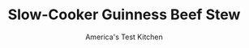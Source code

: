 ---
layout: ../../layouts/MarkdownPostLayout.astro
title: Slow-Cooker Guinness Beef Stew
author: America's Test Kitchen
pubDate: 2023-03-15
description: "Cooking with Guinness can leave a bad taste in your mouth. For beer flavor minus the bitterness, the secrets in the sauce."
image_url: https://res.cloudinary.com/hksqkdlah/image/upload/ar_1:1,c_fill,dpr_2.0,f_auto,fl_lossy.progressive.strip_profile,g_faces:auto,q_auto:low,w_344/5550_sfs-fm07-opn-4c-beefstew3-291622
tags: ["Main Courses","Irish","Beef","Stews","Cook's Country TV","Cookbook Collection"]
calories: 4248
protein: 55
carbohydrates: 40
fats: 
fiber: 6
ingredients: ["4 pounds, boneless beef chuck stew meat","2 tablespoons, vegetable oil","2 , onions, chopped","4 cups, low-sodium chicken broth","1 1/2 cups, Guinness Draught","1 tablespoon, light brown sugar","1 teaspoon, dried thyme","1 ounce, bittersweet chocolate, chopped","2 , bay leaves","5 , carrots, peeled and cut into 1-inch chunks","1 pound, parsnips, peeled and cut into 1-inch chunks","1 1/2 pounds, baby red potatoes, scrubbed","1/4 cup, all-purpose flour","2 tablespoons, minced fresh parsley leaves"]
serves: 8
time: "9 to 10 hours on low or 6 to 7 hours on high, plus additional 15 minutes on high"
instructions: ["Pat beef dry with paper towels and sprinkle with salt and pepper. Heat 2 teaspoons oil in large skillet over medium-high heat until just smoking. Cook half of beef until browned on all sides, about 8 minutes. Transfer to slow cooker insert and repeat with additional 2 teaspoons oil and remaining beef.","Add remaining 2 teaspoons oil, onions, and 1/4 teaspoon salt to skillet and cook until onions are lightly browned, about 5 minutes. Add broth, 1 1/4 cups stout, sugar, thyme, chocolate, and bay leaves and bring to boil, using wooden spoon to scrape up browned bits. Transfer to slow cooker insert.","Add carrots, parsnips, and potatoes to slow cooker insert. Cover and cook on low until meat is tender, 9 to 10 hours (or cook on high for 6 to 7 hours). Set slow cooker to high. Whisk flour and remaining 1/4 cup beer until smooth, then stir mixture into slow cooker. Cook, covered, until sauce thickens, about 15 minutes. Stir in parsley, season with salt and pepper, and discard bay leaf. Serve.","Make Ahead: You can prepare the recipe through step 2 the night before the ingredients go into the slow cooker. Refrigerate the browned beef and the onion mixture in separate containers. In the morning, transfer the beef and the onion mixture to the slow cooker and proceed with step 3."]
nutrition: ["1754 mg Potassium","658 mg Phosphorus","92 mg Calcium","6 mg Iron","100 mg Magnesium","266 mg Sodium","13 mg Zinc","16 g Fat","15 mg Niacin (B3)","8 g Monounsaturated","1 g Polyunsaturated","22 mg Vitamin C","142 mg Cholesterol","5 g Saturated","6 g Fiber","6 µg Folic acid","79 µg Folate (food)","10 g Sugars","41 µg Vitamin K","496 g Water","40 g Carbs","89 µg Folate equivalent (total)","55 g Protein","2 mg Vitamin E","5 µg Vitamin B12","1 mg Vitamin B6","327 µg Vitamin A","531 kcal Energy","3 g Sugars, added","4248 calories"]
notes: "Make sure to buy large chunks of stew meat. Trim meat of excess fat, as necessary, and cut into 1 1/2-inch pieces. Be gentle when stirring in the flour in step 3-the fork-tender beef will fall apart if stirred too aggressively."
---